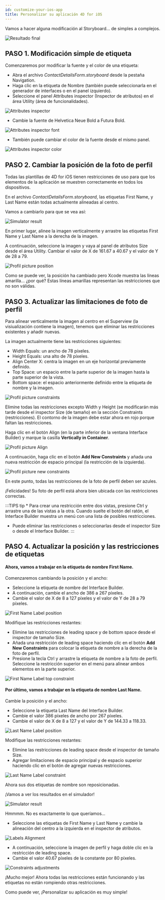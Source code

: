 ```yaml
---
id: customize-your-ios-app
title: Personalizar su aplicación 4D for iOS
---
```


Vamos a hacer alguna modificación al Storyboard... de simples a complejos.

![Resultado final](assets/en/customize-with-xcode/Simlator-Before-After-Xcode-4D-for-iOS.png)

## PASO 1. Modificación simple de etiqueta

Comenzaremos por modificar la fuente y el color de una etiqueta:

* Abra el archivo *ContactDetailsForm.storyboard* desde la pestaña Navigation. 
* Haga clic en la etiqueta de Nombre (también puede seleccionarla en el generador de interfaces o en el panel izquierdo).
* Seleccione el panel Attributes inspector (Inspector de atributos) en el área Utility (área de funcionalidades).

![Attributes inspector](assets/en/customize-with-xcode/Attributes-inspector-Xcode-4D-for-iOS.png)

* Cambie la fuente de Helvetica Neue Bold a Futura Bold. 

![Attributes inspector font](assets/en/customize-with-xcode/Attributes-inspector-font-Xcode-4D-for-iOS.png)

* También puede cambiar el color de la fuente desde el mismo panel.

![Attributes inspector color](assets/en/customize-with-xcode/Attributes-inspector-color-Xcode-4D-for-iOS.png)

## PASO 2. Cambiar la posición de la foto de perfil

Todas las plantillas de 4D for iOS tienen restricciones de uso para que los elementos de la aplicación se muestren correctamente en todos los dispositivos.

En el archivo *ContactDetailsForm.storyboard*, las etiquetas First Name, y Last Name están todas actualmente alineadas al centro.

Vamos a cambiarlo para que se vea así:

![Simulator result](assets/en/customize-with-xcode/Simlator-Final-Xcode-4D-for-iOS.png)

En primer lugar, alinee la imagen verticalmente y arrastre las etiquetas First Name y Last Name a la derecha de la imagen.

A continuación, seleccione la imagen y vaya al panel de atributos Size desde el área Utility. Cambiar el valor de X de 161.67 a 40.67 y el valor de Y de 28 a 79.

![Profil picture position](assets/en/customize-with-xcode/Profil-picture-position-Xcode-4D-for-iOS.png)

Como se puede ver, la posición ha cambiado pero Xcode muestra las líneas amarilla... ¿por qué? Estas líneas amarillas representan las restricciones que no son válidas.

## PASO 3. Actualizar las limitaciones de foto de perfil

Para alinear verticalmente la imagen al centro en el Superview (la visiualización contiene la imagen), tenemos que eliminar las restricciones existentes y añadir nuevas.

La imagen actualmente tiene las restricciones siguientes:

* Width Equals: un ancho de 78 píxeles.
* Height Equals: una alto de 78 píxeles.
* Align Center X: centra la imagen en un eje horizontal previamente definido.
* Top Space: un espacio entre la parte superior de la imagen hasta la parte superior de la vista.
* Bottom space: <first name>el espacio anteriormente definido entre la etiqueta de nombre y la imagen.

![Profil picture constraints](assets/en/customize-with-xcode/Profil-picture-constraints-Xcode-4D-for-iOS.png)

Elimine todas las restricciones excepto Width y Height (se modificarán más tarde desde el inspector Size (de tamaño) en la sección Constraints (restricciones). El contorno de la imagen debe estar ahora en rojo porque faltan las restricciones.

Haga clic en el botón Align (en la parte inferior de la ventana Interface Builder) y marque la casilla **Vertically in Container**.

![Profil picture Align](assets/en/customize-with-xcode/Profil-picture-Align-Xcode-4D-for-iOS.png)

A continuación, haga clic en el botón **Add New Constraints** y añada una nueva restricción de espacio principal (la restricción de la izquierda).

![Profil picture new constraints](assets/en/customize-with-xcode/Profil-picture-new-constraints-4D-for-iOS.png)

En este punto, todas las restricciones de la foto de perfil deben ser azules.

¡Felicidades! Su foto de perfil está ahora bien ubicada con las restricciones correctas.

:::TIPS tip * Para crear una restricción entre dos vistas, presione Ctrl y arrastre una de las vistas a la otra. Cuando suelte el botón del ratón, el Interface Builder muestra un menú con una lista de posibles restricciones.

* Puede eliminar las restricciones o seleccionarlas desde el inspector Size o desde el Interface Builder. :::

## PASO 4. Actualizar la posición y las restricciones de etiquetas

#### Ahora, vamos a trabajar en la etiqueta de nombre First Name.

Comenzaremos cambiando la posición y el ancho:

* Seleccione la etiqueta de nombre del Interface Builder.
* A continuación, cambie el ancho de 386 a 267 píxeles.
* Cambie el valor de X de 8 a 127 píxeles y el valor de Y de 28 a 79 píxeles.

![First Name Label position](assets/en/customize-with-xcode/First-Name-Label-position-Xcode-4D-for-iOS.png)

Modifique las restricciones restantes:

* Elimine las restricciones de leading space y de bottom space desde el inspector de tamaño Size.
* Añada una restricción de leading space haciendo clic en el botón **Add New Constraints** para colocar la etiqueta de nombre a la derecha de la foto de perfil.
* Presione la tecla Ctrl y arrastre la etiqueta de nombre a la foto de perfil. Seleccione la restricción superior en el menú para alinear ambos elementos en la parte superior.

![First Name Label top constraint](assets/en/customize-with-xcode/First-Name-Label-top-constraint-Xcode-4D-for-iOS.png)

#### Por último, vamos a trabajar en la etiqueta de nombre Last Name.

Cambie la posición y el ancho:

* Seleccione la etiqueta Last Name del Interface Builder.
* Cambie el valor 386 píxeles de ancho por 267 píxeles.
* Cambie el valor de X de 8 a 127 y el valor de Y de 144.33 a 118.33.

![Last Name Label position](assets/en/customize-with-xcode/Last-Name-Label-position-Xcode-4D-for-iOS.png)

Modifique las restricciones restantes:

* Elimine las restricciones de leading space desde el inspector de tamaño Size.
* Agregar limitaciones de espacio principal y de espacio superior haciendo clic en el botón de agregar nuevas restricciones. 

![Last Name Label constraint](assets/en/customize-with-xcode/Last-Name-Label-constraint-Xcode-4D-for-iOS.png)

Ahora sus dos etiquetas de nombre son reposicionadas.

¡Vamos a ver los resultados en el simulador!

![Simulator result](assets/en/customize-with-xcode/Simulator-Xcode-4D-for-iOS.png)

Hmmmm. No es exactamente lo que queríamos...

* Seleccione las etiquetas de First Name y Last Name y cambie la alineación del centro a la izquierda en el inspector de atributos. 

![Labels Alignment](assets/en/customize-with-xcode/Labels-Alignment-Xcode-4D-for-iOS.png)

* A continuación, seleccione la imagen de perfil y haga doble clic en la restricción de leading space.
* Cambie el valor 40.67 píxeles de la constante por 80 píxeles.

![Constraints adjustments](assets/en/customize-with-xcode/Constraints-adjustments-Xcode-4D-for-iOS.png)

¡Mucho mejor! Ahora todas las restricciones están funcionando y las etiquetas no están rompiendo otras restricciones.

Como puede ver, ¡Personalizar su aplicación es muy simple!